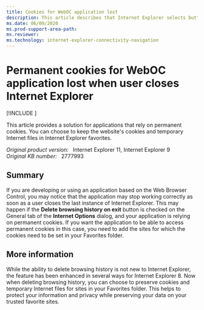 ```yaml
---
title: Cookies for WebOC application lost
description: This article describes that Internet Explorer selects button of Delete browsing history on exit, then the application's cookies will not be retained.
ms.date: 06/09/2020
ms.prod-support-area-path: 
ms.reviewer: 
ms.technology: internet-explorer-connectivity-navigation
---
```

# Permanent cookies for WebOC application lost when user closes Internet Explorer

[!INCLUDE [](../includes/browsers-important.md)]

This article provides a solution for applications that rely on permanent cookies. You can choose to keep the website's cookies and temporary Internet files in Internet Explorer favorites.

_Original product version:_ &nbsp; Internet Explorer 11, Internet Explorer 9  
_Original KB number:_ &nbsp; 2777993

## Summary

If you are developing or using an application based on the Web Browser Control, you may notice that the application may stop working correctly as soon as a user closes the last instance of Internet Explorer. This may happen if the **Delete browsing history on exit** button is checked on the General tab of the **Internet Options** dialog, and your application is relying on permanent cookies. If you want the application to be able to access permanent cookies in this case, you need to add the sites for which the cookies need to be set in your Favorites folder.

## More information

While the ability to delete browsing history is not new to Internet Explorer, the feature has been enhanced in several ways for Internet Explorer 8. Now when deleting browsing history, you can choose to preserve cookies and temporary Internet files for sites in your Favorites folder. This helps to protect your information and privacy while preserving your data on your trusted favorite sites.
